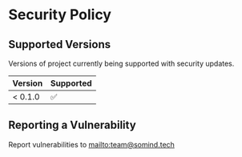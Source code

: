 # Security Policy

## Supported Versions

Versions of project currently being supported with security updates.

| Version | Supported          |
| ------- | ------------------ |
| < 0.1.0 | :white_check_mark: |

## Reporting a Vulnerability

Report vulnerabilities to <mailto:team@somind.tech>
